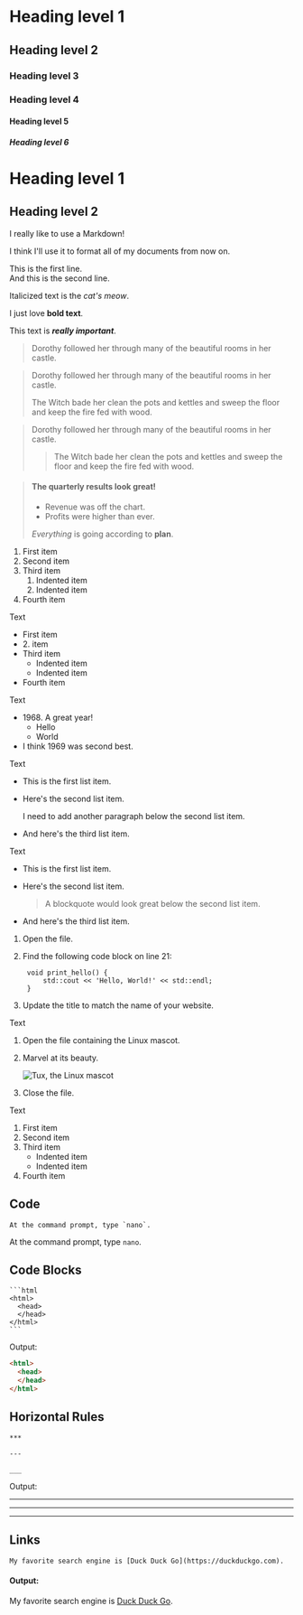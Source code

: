 # Heading level 1

## Heading level 2

### Heading level 3

### Heading level 4

#### Heading level 5

##### Heading level 6

Heading level 1
==

Heading level 2
--

I really like to use a Markdown!

I think I'll use it to format all of my documents from now on.

This is the first line.<br>
And this is the second line.

Italicized text is the *cat's meow*.

I just love **bold text**.

This text is ***really important***.

> Dorothy followed her through many of the beautiful rooms in her castle.

> Dorothy followed her through many of the beautiful rooms in her castle.
>
> The Witch bade her clean the pots and kettles and sweep the floor and keep the fire fed with wood.

> Dorothy followed her through many of the beautiful rooms in her castle.
>
>> The Witch bade her clean the pots and kettles and sweep the floor and keep the fire fed with wood.

> #### The quarterly results look great!
>
> - Revenue was off the chart.
> - Profits were higher than ever.
>
>  *Everything* is going according to **plan**.

1. First item
2. Second item
3. Third item
    1. Indented item
    2. Indented item
4. Fourth item

Text

- First item
- 2\. item
- Third item
    - Indented item
    - Indented item
- Fourth item

Text

* 1968\. A great year!
    * Hello
    * World
* I think 1969 was second best.

Text

+ This is the first list item.
+ Here's the second list item.

    I need to add another paragraph below the second list item.

+ And here's the third list item.

Text

* This is the first list item.
* Here's the second list item.

    > A blockquote would look great below the second list item.

* And here's the third list item.

1. Open the file.
2. Find the following code block on line 21:

        void print_hello() {
            std::cout << 'Hello, World!' << std::endl;
        }

3. Update the title to match the name of your website.

Text

1. Open the file containing the Linux mascot.
2. Marvel at its beauty.

    ![Tux, the Linux mascot](/tux.avif)

3. Close the file.

Text

1. First item
2. Second item
3. Third item
    - Indented item
    - Indented item
4. Fourth item

Code
--

    At the command prompt, type `nano`.

At the command prompt, type `nano`.

Code Blocks
--

    ```html
    <html>
      <head>
      </head>
    </html>
    ```

 Output:

```html
<html>
  <head>
  </head>
</html>
```

Horizontal Rules
--

    ***

    ---
    
    ___

Output:

***

---

___

Links
--

    My favorite search engine is [Duck Duck Go](https://duckduckgo.com).
    
#### Output:

My favorite search engine is [Duck Duck Go](https://duckduckgo.com).
